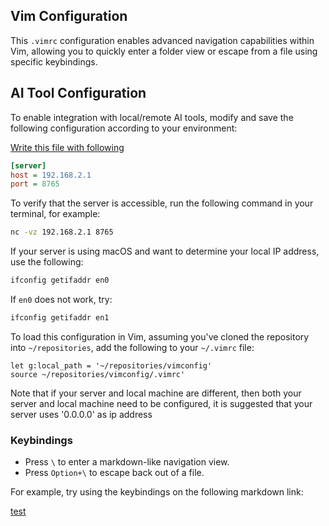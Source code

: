 [](../../readme.md)
## Vim Configuration

This `.vimrc` configuration enables advanced navigation capabilities within Vim, allowing you to quickly enter a folder view or escape from a file using specific keybindings.

[](test/readme.md)

[](.vimrc_windows)

## AI Tool Configuration

To enable integration with local/remote AI tools, modify and save the following configuration according to your environment:

[Write this file with following](config.ini)
```ini
[server]
host = 192.168.2.1
port = 8765
```

To verify that the server is accessible, run the following command in your terminal, for example:

```bash
nc -vz 192.168.2.1 8765
```

If your server is using macOS and want to determine your local IP address, use the following:

```bash
ifconfig getifaddr en0
```

If `en0` does not work, try:

```bash
ifconfig getifaddr en1
```

To load this configuration in Vim, assuming you've cloned the repository into `~/repositories`, add the following to your `~/.vimrc` file:

```vim
let g:local_path = '~/repositories/vimconfig'
source ~/repositories/vimconfig/.vimrc'
```

Note that if your server and local machine are different, then both your server and local machine need to be configured, it is suggested that your server uses '0.0.0.0' as ip address

### Keybindings

- Press `\` to enter a markdown-like navigation view.
- Press `Option+\` to escape back out of a file.

For example, try using the keybindings on the following markdown link:

[test](test.py)
